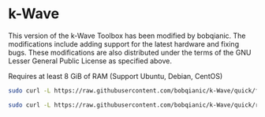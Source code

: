 # k-Wave
This version of the k-Wave Toolbox has been modified by bobqianic. The modifications include adding support for the latest hardware and fixing bugs. These modifications are also distributed under the terms of the GNU Lesser General Public License as specified above.

Requires at least 8 GiB of RAM (Support Ubuntu, Debian, CentOS) 
```bash
sudo curl -L https://raw.githubusercontent.com/bobqianic/k-Wave/quick/fast_setup.sh | bash
```
```bash
sudo curl -L https://raw.githubusercontent.com/bobqianic/k-Wave/quick/run_sim.sh | bash
```


